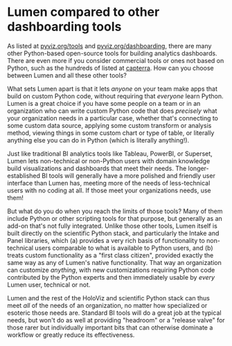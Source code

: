 # Lumen compared to other dashboarding tools

As listed at [pyviz.org/tools](https://pyviz.org/tools.html#dashboarding) and [pyviz.org/dashboarding](https://pyviz.org/dashboarding/), there are many other Python-based open-source tools for building analytics dashboards. There are even more if you consider commercial tools or ones not based on Python, such as the hundreds of listed at [capterra](https://www.capterra.com/dashboard-software/). How can you choose between Lumen and all these other tools?

What sets Lumen apart is that it lets _anyone_ on your team make apps that build on custom Python code, without requiring that _everyone_ learn Python. Lumen is a great choice if you have some people on a team or in an organization who can write custom Python code that does _precisely_ what your organization needs in a particular case, whether that's connecting to some custom data source, applying some custom transform or analysis method, viewing things in some custom chart or type of table, or literally anything else you can do in Python (which is literally anything!). 

Just like traditional BI analytics tools like Tableau, PowerBI, or Superset, Lumen lets non-technical or non-Python users with domain knowledge build visualizations and dashboards that meet their needs. The longer-established BI tools will generally have a more polished and friendly user interface than Lumen has, meeting more of the needs of less-technical users with no coding at all. If those meet your organizations needs, use them!

But what do you do when you reach the limits of those tools? Many of them include Python or other scripting tools for that purpose, but generally as an add-on that's not fully integrated. Unlike those other tools, Lumen itself is built directly on the scientific Python stack, and particularly the Intake and Panel libraries, which (a) provides a very rich basis of functionality to non-technical users comparable to what is available to Python users, and (b) treats custom functionality as a "first class citizen", provided exactly the same way as any of Lumen's native functionality. That way an organization can customize _anything_, with new customizations requiring Python code contributed by the Python experts and then immediately usable by _every_ Lumen user, technical or not.

Lumen and the rest of the HoloViz and scientific Python stack can thus meet _all_ of the needs of an organization, no matter how specialized or esoteric those needs are. Standard BI tools will do a great job at the typical needs, but won't do as well at providing "headroom" or a "release valve" for those rarer but individually important bits that can otherwise dominate a workflow or greatly reduce its effectiveness.
